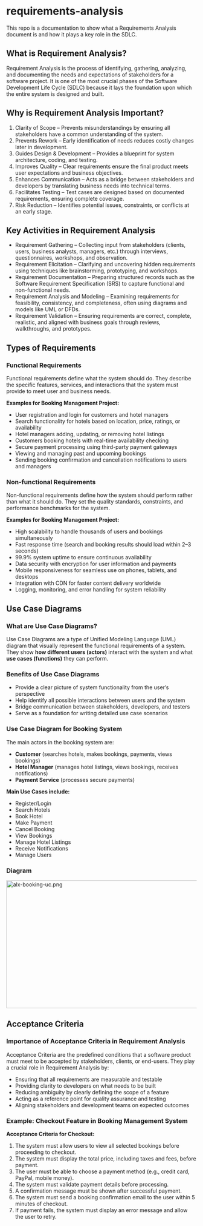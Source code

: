 # requirements-analysis
This repo is a documentation to show what a Requirements Analysis document is and how it plays a key role in the SDLC.

## What is Requirement Analysis?
Requirement Analysis is the process of identifying, gathering, analyzing, and documenting the needs and expectations of stakeholders for a software project. It is one of the most crucial phases of the Software Development Life Cycle (SDLC) because it lays the foundation upon which the entire system is designed and built.

## Why is Requirement Analysis Important?
1. Clarity of Scope – Prevents misunderstandings by ensuring all stakeholders have a common understanding of the system.
2. Prevents Rework – Early identification of needs reduces costly changes later in development.
3. Guides Design & Development – Provides a blueprint for system architecture, coding, and testing.
4. Improves Quality – Clear requirements ensure the final product meets user expectations and business objectives.
5. Enhances Communication – Acts as a bridge between stakeholders and developers by translating business needs into technical terms.
6. Facilitates Testing – Test cases are designed based on documented requirements, ensuring complete coverage.
7. Risk Reduction – Identifies potential issues, constraints, or conflicts at an early stage.

## Key Activities in Requirement Analysis
* Requirement Gathering – Collecting input from stakeholders (clients, users, business analysts, managers, etc.) through interviews, questionnaires, workshops, and observation.
* Requirement Elicitation – Clarifying and uncovering hidden requirements using techniques like brainstorming, prototyping, and workshops.
* Requirement Documentation – Preparing structured records such as the Software Requirement Specification (SRS) to capture functional and non-functional needs.
* Requirement Analysis and Modeling – Examining requirements for feasibility, consistency, and completeness, often using diagrams and models like UML or DFDs.
* Requirement Validation – Ensuring requirements are correct, complete, realistic, and aligned with business goals through reviews, walkthroughs, and prototypes.

## Types of Requirements
### Functional Requirements  
Functional requirements define what the system should do. They describe the specific features, services, and interactions that the system must provide to meet user and business needs.

**Examples for Booking Management Project:**  
- User registration and login for customers and hotel managers  
- Search functionality for hotels based on location, price, ratings, or availability  
- Hotel managers adding, updating, or removing hotel listings  
- Customers booking hotels with real-time availability checking  
- Secure payment processing using third-party payment gateways  
- Viewing and managing past and upcoming bookings  
- Sending booking confirmation and cancellation notifications to users and managers  

### Non-functional Requirements  
Non-functional requirements define how the system should perform rather than what it should do. They set the quality standards, constraints, and performance benchmarks for the system.

**Examples for Booking Management Project:**  
- High scalability to handle thousands of users and bookings simultaneously  
- Fast response time (search and booking results should load within 2–3 seconds)  
- 99.9% system uptime to ensure continuous availability  
- Data security with encryption for user information and payments  
- Mobile responsiveness for seamless use on phones, tablets, and desktops  
- Integration with CDN for faster content delivery worldwide  
- Logging, monitoring, and error handling for system reliability

## Use Case Diagrams

### What are Use Case Diagrams?
Use Case Diagrams are a type of Unified Modeling Language (UML) diagram that visually represent the functional requirements of a system. They show **how different users (actors)** interact with the system and what **use cases (functions)** they can perform.  

### Benefits of Use Case Diagrams
- Provide a clear picture of system functionality from the user’s perspective  
- Help identify all possible interactions between users and the system  
- Bridge communication between stakeholders, developers, and testers  
- Serve as a foundation for writing detailed use case scenarios  

### Use Case Diagram for Booking System
The main actors in the booking system are:  
- **Customer** (searches hotels, makes bookings, payments, views bookings)  
- **Hotel Manager** (manages hotel listings, views bookings, receives notifications)  
- **Payment Service** (processes secure payments)  

**Main Use Cases include:**  
- Register/Login  
- Search Hotels  
- Book Hotel  
- Make Payment  
- Cancel Booking  
- View Bookings  
- Manage Hotel Listings  
- Receive Notifications  
- Manage Users  

### Diagram
<img width="578" height="337" alt="alx-booking-uc.png" src="https://github.com/user-attachments/assets/e9fb59e5-68da-4cba-8739-52bf397f8645" />

## Acceptance Criteria

### Importance of Acceptance Criteria in Requirement Analysis
Acceptance Criteria are the predefined conditions that a software product must meet to be accepted by stakeholders, clients, or end-users. They play a crucial role in Requirement Analysis by:  
- Ensuring that all requirements are measurable and testable  
- Providing clarity to developers on what needs to be built  
- Reducing ambiguity by clearly defining the scope of a feature  
- Acting as a reference point for quality assurance and testing  
- Aligning stakeholders and development teams on expected outcomes  

### Example: Checkout Feature in Booking Management System
**Acceptance Criteria for Checkout:**  
1. The system must allow users to view all selected bookings before proceeding to checkout.  
2. The system must display the total price, including taxes and fees, before payment.  
3. The user must be able to choose a payment method (e.g., credit card, PayPal, mobile money).  
4. The system must validate payment details before processing.  
5. A confirmation message must be shown after successful payment.  
6. The system must send a booking confirmation email to the user within 5 minutes of checkout.  
7. If payment fails, the system must display an error message and allow the user to retry.  

